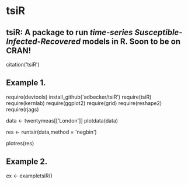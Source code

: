 # **tsiR**
## **tsiR**: A package to run *time-series Susceptible-Infected-Recovered* models in R. Soon to be on CRAN!

citation('tsiR')

## Example 1.

require(devtools)
install_github('adbecker/tsiR')
require(tsiR)
require(kernlab)
require(ggplot2)
require(grid)
require(reshape2)
require(rjags)

data <- twentymeas[['London']]
plotdata(data)

res <- runtsir(data,method = 'negbin')

plotres(res)

## Example 2.

ex <- exampletsiR()


